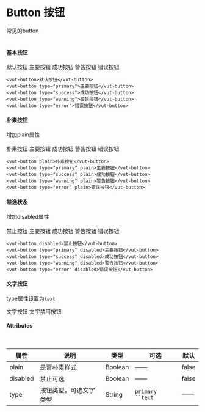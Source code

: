 # Button 按钮
常见的button  
<br/>
#### 基本按钮
<vut-button>默认按钮</vut-button>
<vut-button type="primary">主要按钮</vut-button>
<vut-button type="success">成功按钮</vut-button>
<vut-button type="warning">警告按钮</vut-button>
<vut-button type="error">错误按钮</vut-button>

```vue
<vut-button>默认按钮</vut-button>
<vut-button type="primary">主要按钮</vut-button>
<vut-button type="success">成功按钮</vut-button>
<vut-button type="warning">警告按钮</vut-button>
<vut-button type="error">错误按钮</vut-button>
```

#### 朴素按钮
增加plain属性  
<br/>
<vut-button plain>朴素按钮</vut-button>
<vut-button type="primary" plain>主要按钮</vut-button>
<vut-button type="success" plain>成功按钮</vut-button>
<vut-button type="warning" plain>警告按钮</vut-button>
<vut-button type="error" plain>错误按钮</vut-button>
```vue
<vut-button plain>朴素按钮</vut-button>
<vut-button type="primary" plain>主要按钮</vut-button>
<vut-button type="success" plain>成功按钮</vut-button>
<vut-button type="warning" plain>警告按钮</vut-button>
<vut-button type="error" plain>错误按钮</vut-button>
```

#### 禁选状态
增加disabled属性  
<br/>
<vut-button disabled>禁止按钮</vut-button>
<vut-button type="primary" disabled>主要按钮</vut-button>
<vut-button type="success" disabled>成功按钮</vut-button>
<vut-button type="warning" disabled>警告按钮</vut-button>
<vut-button type="error" disabled>错误按钮</vut-button>
```vue
<vut-button disabled>禁止按钮</vut-button>
<vut-button type="primary" disabled>主要按钮</vut-button>
<vut-button type="success" disabled>成功按钮</vut-button>
<vut-button type="warning" disabled>警告按钮</vut-button>
<vut-button type="error" disabled>错误按钮</vut-button>
```

#### 文字按钮
type属性设置为`text`  

<vut-button type="text">文字按钮</vut-button>
<vut-button type="text" disabled>文字禁用按钮</vut-button>


#### Attributes
<br/>

属性 |说明| 类型|  可选| 默认
---|--------------|------|--------|----------
plain|是否朴素样式|Boolean|——|false
disabled| 禁止可选| Boolean|——|false
type| 按钮类型，可选文字类型| String|`primary ``text`| ——